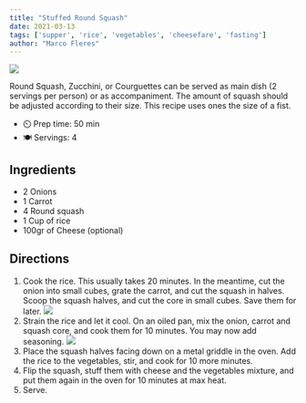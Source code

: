 ```yaml
---
title: "Stuffed Round Squash"
date: 2021-03-13
tags: ['supper', 'rice', 'vegetables', 'cheesefare', 'fasting']
author: "Marco Fleres"
---
```


![](/cooking/pix/stuffed-round-squash-02.webp)

Round Squash, Zucchini, or Courguettes can be served as main dish (2 servings per person) or as accompaniment. The amount of squash should be adjusted according to their size. This recipe uses ones the size of a fist.

- ⏲️ Prep time: 50 min
- 🍽️ Servings: 4

## Ingredients

- 2 Onions
- 1 Carrot
- 4 Round squash
- 1 Cup of rice
- 100gr of Cheese (optional)

## Directions

1. Cook the rice. This usually takes 20 minutes. In the meantime, cut the onion into small cubes, grate the carrot, and cut the squash in halves. Scoop the squash halves, and cut the core in small cubes. Save them for later. ![](/cooking/pix/stuffed-round-squash-00.webp)
2. Strain the rice and let it cool. On an oiled pan, mix the onion, carrot and squash core, and cook them for 10 minutes. You may now add seasoning. ![](/cooking/pix/stuffed-round-squash-01.webp)
3. Place the squash halves facing down on a metal griddle in the oven. Add the rice to the vegetables, stir, and cook for 10 more minutes.
4. Flip the squash, stuff them with cheese and the vegetables mixture, and put them again in the oven for 10 minutes at max heat.
5. Serve.
